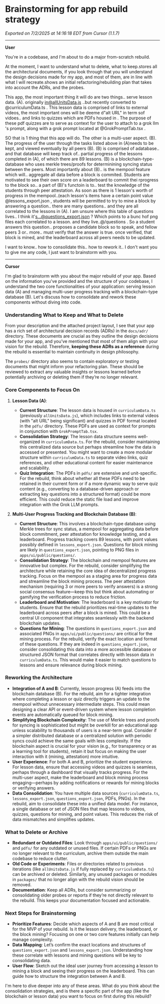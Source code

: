 # Brainstorming for app rebuild strategy
_Exported on 7/2/2025 at 14:16:18 EDT from Cursor (1.1.7)_

---

**User**

You're in a codebase, and I'm about to do a major from-scratch rebuild.

At the moment, I want to understand what to delete, what to keep.stores all the architectural documents, if you look through that you will understand the design decisions made for my app, and most of them, are in line with what I will recreate.shows an initial refactoring/rebuilding plan that takes into account the ADRs, and the probes.

This app, the most important thing it will do are two things.. serve lesson data. (A). originally in@allUnitsData.js ..but recently converted to @curriculumData.ts .  This lesson data is comprised of links to external videos, the most important ones will be deeme d"alt URL" in term sof vidoes.. and links to quizzes which are PDFs housed in .  The purpose of these pdf quizzes are to serve as context for the user to attach to a grok llm 's prompt, along with a grok prompt located at @GrokPromptTab.tsx .

SO that is 1 thing that this app will do.  The other is a multi-user aspect. (B).  The progress of the user through the tasks listed above in (A)needs to be kept, and viewed eventually by all peers (B).  (B) is comprised of adatabase.. and that database will keep track of.. partial progress of the lessons completed in (A), of which there are 89 lessons.  (B) is a blockchain-type-database who uses merkle trees/proofs for determinining syncing status between the peers.  Most importantly about (B).. is the mempool feature which will.. aggregate all data before a block is commited.  Students are motivated to see their own score on a leaderboard to commit thei rprogress to the block so.. a part of (B)'s functoin is to.. test the knowledge of the students through peer attestation.  As soon as there is 1 lesson's worth of progress in the mempool..(each lesson's items have a certain point value @lessons_export.json , students will be permitted to try to mine a block by answering a question.. there are many questions.. and they are all correlated to the lessons in (A).  I am unsure where this table of questions lives.. I think it's...@questions_export.json ?  Which points to a bunc hof png files each correlated to a lesson. and they live..@/questions .  So a student answers this question.. proposes a candidate block so to speak, and fellow peers 3 or.. more.. must verify that the answer is true.  once verified, that block is mined, and the leaderboard across all peers needs to be updated.

I want to know.. how to consolidate this.. how to rework it.. I don't want you to give me any code, I just want to brainstorm with you.

---

**Cursor**

I'm glad to brainstorm with you about the major rebuild of your app. Based on the information you've provided and the structure of your codebase, I understand the two core functionalities of your application: serving lesson data (A) and managing multi-user progress tracking with a blockchain-type database (B). Let's discuss how to consolidate and rework these components without diving into code.

### Understanding What to Keep and What to Delete
From your description and the attached project layout, I see that your app has a rich set of architectural decision records (ADRs) in the `docs/adr/` directory. These documents are crucial as they outline the design decisions made for your app, and you’ve mentioned that most of them align with your vision for the rebuild. Therefore, **keeping these ADRs as a reference** during the rebuild is essential to maintain continuity in design philosophy.

The `probes/` directory also seems to contain exploratory or testing documents that might inform your refactoring plan. These should be reviewed to extract any valuable insights or lessons learned before potentially archiving or deleting them if they’re no longer relevant.

### Core Components to Focus On
1. **Lesson Data (A)**:
   - **Current Structure**: The lesson data is housed in `curriculumData.ts` (previously `allUnitsData.js`), which includes links to external videos (with "alt URL" being significant) and quizzes in PDF format located in the `pdfs/` directory. These PDFs are used as context for prompts in conjunction with `GrokPromptTab.tsx`.
   - **Consolidation Strategy**: The lesson data structure seems well-organized in `curriculumData.ts`. For the rebuild, consider maintaining this centralized data source but perhaps streamline how the data is accessed or presented. You might want to create a more modular structure within `curriculumData.ts` to separate video links, quiz references, and other educational content for easier maintenance and scalability.
   - **Quiz Integration**: The PDFs in `pdfs/` are extensive and unit-specific. For the rebuild, think about whether all these PDFs need to be retained in their current form or if a more dynamic way to serve quiz content (e.g., converting to a database-driven approach or extracting key questions into a structured format) could be more efficient. This could reduce the static file load and improve integration with the Grok LLM prompts.

2. **Multi-User Progress Tracking and Blockchain Database (B)**:
   - **Current Structure**: This involves a blockchain-type database using Merkle trees for sync status, a mempool for aggregating data before block commitment, peer attestation for knowledge testing, and a leaderboard. Progress tracking covers 89 lessons, with point values possibly defined in `lessons_export.json`. Questions for block mining are likely in `questions_export.json`, pointing to PNG files in `apps/ui/public/questions/`.
   - **Consolidation Strategy**: The blockchain and mempool features are innovative but complex. For the rebuild, consider simplifying the architecture while retaining the core idea of decentralized progress tracking. Focus on the mempool as a staging area for progress data and streamline the block mining process. The peer attestation mechanism (requiring 3 or more peers to verify answers) is a strong social consensus feature—keep this but think about automating or gamifying the verification process to reduce friction.
   - **Leaderboard and Motivation**: The leaderboard is a key motivator for students. Ensure that the rebuild prioritizes real-time updates to the leaderboard across peers after a block is mined. This could be a central UI component that integrates seamlessly with the backend blockchain updates.
   - **Questions for Mining**: The questions in `questions_export.json` and associated PNGs in `apps/ui/public/questions/` are critical for the mining process. For the rebuild, verify the exact location and format of these questions. If they are indeed in `questions_export.json`, consider consolidating this data into a more accessible database or structured JSON format that correlates directly with lesson data in `curriculumData.ts`. This would make it easier to match questions to lessons and ensure relevance during block mining.

### Reworking the Architecture
- **Integration of A and B**: Currently, lesson progress (A) feeds into the blockchain database (B). For the rebuild, aim for a tighter integration where completing a lesson or quiz directly triggers an update to the mempool without unnecessary intermediate steps. This could mean designing a clear API or event-driven system where lesson completion events are automatically queued for block mining.
- **Simplifying Blockchain Complexity**: The use of Merkle trees and proofs for syncing is sophisticated but might be overkill for an educational app unless scalability to thousands of users is a near-term goal. Consider if a simpler distributed database or a centralized solution with periodic syncs could achieve the same goals with less complexity. If the blockchain aspect is crucial for your vision (e.g., for transparency or as a learning tool for students), retain it but focus on making the user interaction with it (mining, attestation) more intuitive.
- **User Experience**: For both A and B, prioritize the student experience. For lesson data, ensure that accessing videos and quizzes is seamless, perhaps through a dashboard that visually tracks progress. For the multi-user aspect, make the leaderboard and block mining process engaging—perhaps by adding notifications or rewards for mining blocks or verifying answers.
- **Data Consolidation**: You have multiple data sources (`curriculumData.ts`, `lessons_export.json`, `questions_export.json`, PDFs, PNGs). In the rebuild, aim to consolidate these into a unified data model. For instance, a single database or set of JSON files that map lessons to videos, quizzes, questions for mining, and point values. This reduces the risk of data mismatches and simplifies updates.

### What to Delete or Archive
- **Redundant or Outdated Files**: Look through `apps/ui/public/questions/` and `pdfs/` for any outdated or unused files. If certain PDFs or PNGs are no longer relevant to the curriculum, archive them outside the main codebase to reduce clutter.
- **Old Code or Experiments**: Files or directories related to previous iterations (like `allUnitsData.js` if fully replaced by `curriculumData.ts`) can be archived or deleted. Similarly, any unused packages or modules in `packages/` that no longer align with the rebuild vision should be removed.
- **Documentation**: Keep all ADRs, but consider summarizing or consolidating older probes or reports if they’re not directly relevant to the rebuild. This keeps your documentation focused and actionable.

### Next Steps for Brainstorming
- **Prioritize Features**: Decide which aspects of A and B are most critical for the MVP of your rebuild. Is it the lesson delivery, the leaderboard, or the block mining? Focusing on one or two core features initially can help manage complexity.
- **Data Mapping**: Let’s confirm the exact locations and structures of `questions_export.json` and `lessons_export.json`. Understanding how these correlate with lessons and mining questions will be key to consolidating data.
- **User Flow**: Sketch out the ideal user journey from accessing a lesson to mining a block and seeing their progress on the leaderboard. This can guide how to structure the integration between A and B.

I'm here to dive deeper into any of these areas. What do you think about the consolidation strategies, and is there a specific part of the app (like the blockchain or lesson data) you want to focus on first during this rebuild?

